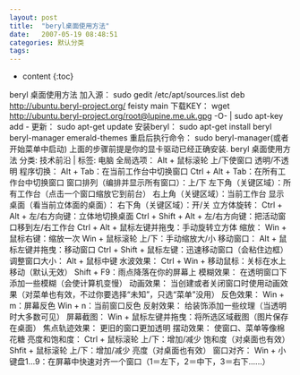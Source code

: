 ```yaml
---
layout: post
title:  "beryl桌面使用方法"
date:   2007-05-19 08:48:51
categories: 默认分类
tags:
---
```


* content
{:toc}

beryl 桌面使用方法
加入源：
sudo gedit /etc/apt/sources.list
deb http://ubuntu.beryl-project.org/ feisty main
下载KEY：
wget http://ubuntu.beryl-project.org/root@lupine.me.uk.gpg -O- | sudo apt-key add -
更新：
sudo apt-get update
安装beryl：
sudo apt-get install beryl beryl-manager emerald-themes
重启后执行命令：
sudo beryl-manager(或者开始菜单中启动)
上面的步骤前提是你的显卡驱动已经正确安装.
beryl 桌面使用方法
分类: 技术前沿  |  标签:  电脑
全局选项：
Alt + 鼠标滚轮 上/下使窗口 透明/不透明
程序切换：
Alt + Tab：在当前工作台中切换窗口
Ctrl + Alt + Tab：在所有工作台中切换窗口
窗口排列（编排并显示所有窗口）：上/下
左下角（关键区域）：所有工作台（点击一个窗口缩放它到前台）
右上角（关键区域）：当前工作台
显示桌面（看当前立体面的桌面）：
右下角（关键区域）：开/关
立方体旋转：
Ctrl + Alt + 左/右方向键：立体地切换桌面
Ctrl + Shift + Alt + 左/右方向键：把活动窗口移到左/右工作台
Ctrl + Alt + 鼠标左键并拖曳：手动旋转立方体
缩放：
Win + 鼠标右键：缩放一次
Win + 鼠标滚轮 上/下：手动缩放大/小
移动窗口：
Alt + 鼠标左键并拖曳：移动窗口
Ctrl + Shift + 鼠标左键：迅速移动窗口（会粘住边框）
调整窗口大小：
Alt + 鼠标中键
水波效果：
Ctrl + Win + 移动鼠标：关标在水上移动（默认无效）
Shift + F9：雨点降落在你的屏幕上
模糊效果：
在透明窗口下添加一些模糊（会使计算机变慢）
动画效果：
当创建或者关闭窗口时使用动画效果（对菜单也有效，不过你要选择“未知”，只选“菜单”没用）
反色效果：
Win + m：屏幕反色
Win + n：当前窗口反色
反射效果：
给装饰添加一些纹理（当透明时大多数可见）
屏幕截图：
Win + 鼠标左键并拖曳：将所选区域截图（图片保存在桌面）
焦点轨迹效果：
更旧的窗口更加透明
摆动效果：
使窗口、菜单等像棉花糖
亮度和饱和度：
Ctrl + 鼠标滚轮 上/下：增加/减少 饱和度（对桌面也有效）
Shfit + 鼠标滚轮 上/下：增加/减少 亮度（对桌面也有效）
窗口对齐：
Win + 小键盘1...9：在屏幕中快速对齐一个窗口（1＝左下，2＝中下，3＝右下......） 
        
